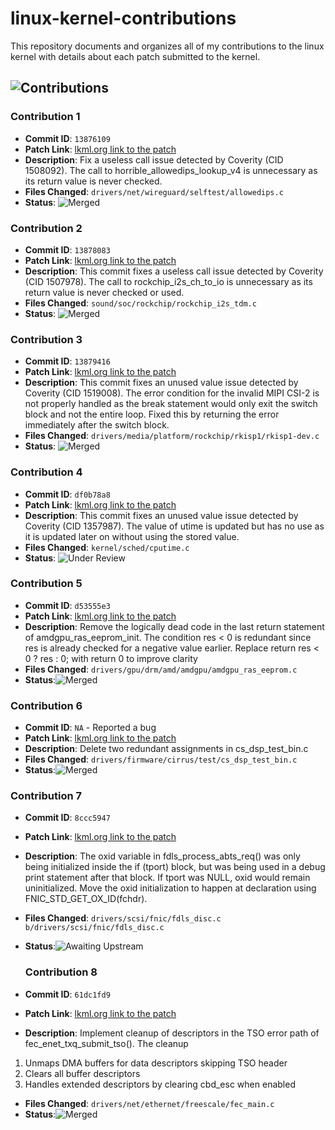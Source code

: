 # linux-kernel-contributions
This repository documents and organizes all of my contributions to the linux kernel with details about each patch submitted to the kernel.

## ![Contributions](https://img.shields.io/badge/Contributions-8-brightgreen)

### Contribution 1
- **Commit ID**: `13876109`  
- **Patch Link**: [lkml.org link to the patch](https://lkml.org/lkml/2024/11/15/446)
- **Description**: Fix a useless call issue detected by Coverity (CID 1508092). The call to horrible_allowedips_lookup_v4 is unnecessary as its return value is never checked.
- **Files Changed**: `drivers/net/wireguard/selftest/allowedips.c`
- **Status**: ![Merged](https://img.shields.io/badge/Status-Merged-green)

### Contribution 2
- **Commit ID**: `13878083`
- **Patch Link**: [lkml.org link to the patch](https://lkml.org/lkml/2024/11/18/100)
- **Description**: This commit fixes a useless call issue detected by Coverity (CID 1507978). The call to rockchip_i2s_ch_to_io is unnecessary as its return value is never checked or used.
- **Files Changed**: `sound/soc/rockchip/rockchip_i2s_tdm.c`
- **Status**: ![Merged](https://img.shields.io/badge/Status-Merged-green)

### Contribution 3
- **Commit ID**: `13879416`
- **Patch Link**: [lkml.org link to the patch](https://lkml.org/lkml/2024/11/19/164)
- **Description**: This commit fixes an unused value issue detected by Coverity (CID
1519008). The error condition for the invalid MIPI CSI-2 is not
properly handled as the break statement would only exit the switch block
and not the entire loop. Fixed this by returning the error immediately
after the switch block.
- **Files Changed**: `drivers/media/platform/rockchip/rkisp1/rkisp1-dev.c`
- **Status**: ![Merged](https://img.shields.io/badge/Status-Merged-green)

### Contribution 4
- **Commit ID**: `df0b78a8`
- **Patch Link**: [lkml.org link to the patch](https://lkml.org/lkml/2024/11/18/494)
- **Description**: This commit fixes an unused value issue detected by Coverity
(CID 1357987). The value of utime is updated but has no use as it is
updated later on without using the stored value.
- **Files Changed**: `kernel/sched/cputime.c`
- **Status**: ![Under Review](https://img.shields.io/badge/Under_Review-1-yellow)

### Contribution 5
- **Commit ID**: `d53555e3`
- **Patch Link**: [lkml.org link to the patch](https://lkml.org/lkml/2024/12/12/497)
- **Description**: Remove the logically dead code in the last return statement of
amdgpu_ras_eeprom_init. The condition res < 0 is redundant since
res is already checked for a negative value earlier. Replace
return res < 0 ? res : 0; with return 0 to improve clarity
- **Files Changed**: `drivers/gpu/drm/amd/amdgpu/amdgpu_ras_eeprom.c`
- **Status**:![Merged](https://img.shields.io/badge/Status-Merged-green)

### Contribution 6
- **Commit ID**: `NA` - Reported a bug
- **Patch Link**: [lkml.org link to the patch](https://lore.kernel.org/all/20241219155719.84276-1-rf@opensource.cirrus.com/)
- **Description**: Delete two redundant assignments in cs_dsp_test_bin.c
- **Files Changed**: `drivers/firmware/cirrus/test/cs_dsp_test_bin.c`
- **Status**:![Merged](https://img.shields.io/badge/Status-Merged-green)

### Contribution 7
- **Commit ID**: `8ccc5947`
- **Patch Link**: [lkml.org link to the patch](https://lore.kernel.org/all/20250108050916.52721-1-dheeraj.linuxdev@gmail.com/)
- **Description**: The oxid variable in fdls_process_abts_req() was only being initialized
inside the if (tport) block, but was being used in a debug print statement
after that block. If tport was NULL, oxid would remain uninitialized.  Move
the oxid initialization to happen at declaration using
FNIC_STD_GET_OX_ID(fchdr).
- **Files Changed**: `drivers/scsi/fnic/fdls_disc.c b/drivers/scsi/fnic/fdls_disc.c`
- **Status**:![Awaiting Upstream](https://img.shields.io/badge/Status-Awaiting%20Upstream-blue)

  ### Contribution 8
- **Commit ID**: `61dc1fd9`
- **Patch Link**: [lkml.org link to the patch](https://git.kernel.org/pub/scm/linux/kernel/git/netdev/net.git/commit/?id=61dc1fd9205b)
- **Description**: Implement cleanup of descriptors in the TSO error path of
fec_enet_txq_submit_tso(). The cleanup
1. Unmaps DMA buffers for data descriptors skipping TSO header
2. Clears all buffer descriptors
3. Handles extended descriptors by clearing cbd_esc when enabled
- **Files Changed**: `drivers/net/ethernet/freescale/fec_main.c`
- **Status**:![Merged](https://img.shields.io/badge/Status-Merged-green)
